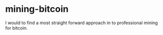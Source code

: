# mining-bitcoin

I would to find a most straight forward approach in to professional mining for bitcoin.

